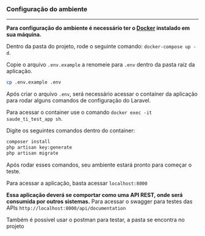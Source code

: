 ### Configuração do ambiente
***

**Para configuração do ambiente é necessário ter o [Docker](https://docs.docker.com/desktop/) instalado em sua máquina.**

Dentro da pasta do projeto, rode o seguinte comando: `docker-compose up -d`.

Copie o arquivo `.env.example` a renomeie para `.env` dentro da pasta raíz da aplicação.

```bash
cp .env.example .env
```

Após criar o arquivo `.env`, será necessário acessar o container da aplicação para rodar alguns comandos de configuração do Laravel.

Para acessar o container use o comando `docker exec -it saude_ti_test_app sh`.

Digite os seguintes comandos dentro do container:

```bash
composer install
php artisan key:generate
php artisan migrate
```

Após rodar esses comandos, seu ambiente estará pronto para começar o teste.

Para acessar a aplicação, basta acessar `localhost:8000`

**Essa aplicação deverá se comportar como uma API REST, onde será consumida por outros sistemas.**
Para acessar o swagger para testes das APIs `http://localhost:8000/api/documentation`

Também é possivel usar o postman para testar, a pasta se encontra no projeto
